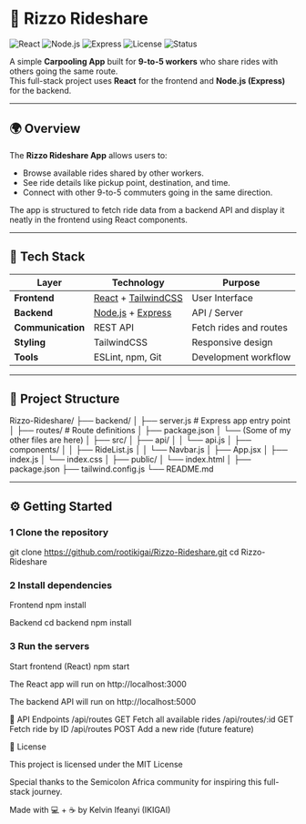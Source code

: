 # 🚗 Rizzo Rideshare

![React](https://img.shields.io/badge/Frontend-React-blue?logo=react)
![Node.js](https://img.shields.io/badge/Backend-Node.js-green?logo=node.js)
![Express](https://img.shields.io/badge/API-Express-lightgrey?logo=express)
![License](https://img.shields.io/badge/license-MIT-yellow)
![Status](https://img.shields.io/badge/status-in%20development-orange)

A simple **Carpooling App** built for **9-to-5 workers** who share rides with others going the same route.  
This full-stack project uses **React** for the frontend and **Node.js (Express)** for the backend.

---

## 🌍 Overview

The **Rizzo Rideshare App** allows users to:
- Browse available rides shared by other workers.
- See ride details like pickup point, destination, and time.
- Connect with other 9-to-5 commuters going in the same direction.

The app is structured to fetch ride data from a backend API and display it neatly in the frontend using React components.

---

## 🧱 Tech Stack

| Layer | Technology | Purpose |
|-------|-------------|----------|
| **Frontend** | [React](https://reactjs.org/) + [TailwindCSS](https://tailwindcss.com/) | User Interface |
| **Backend** | [Node.js](https://nodejs.org/) + [Express](https://expressjs.com/) | API / Server |
| **Communication** | REST API | Fetch rides and routes |
| **Styling** | TailwindCSS | Responsive design |
| **Tools** | ESLint, npm, Git | Development workflow |

---

## 📁 Project Structure

Rizzo-Rideshare/
├── backend/
│ ├── server.js # Express app entry point
│ ├── routes/ # Route definitions
│ ├── package.json
│ └── (Some of my other files are here)
│
├── src/
│ ├── api/
│ │ └── api.js
│ ├── components/
│ │ ├── RideList.js
│ │ └── Navbar.js
│ ├── App.jsx
│ ├── index.js
│ └── index.css
│
├── public/
│ └── index.html
│
├── package.json
├── tailwind.config.js
└── README.md


---

## ⚙️ Getting Started

### 1 Clone the repository
git clone https://github.com/rootikigai/Rizzo-Rideshare.git
cd Rizzo-Rideshare

### 2 Install dependencies
Frontend
npm install

Backend
cd backend
npm install

### 3 Run the servers
Start frontend (React)
npm start

The React app will run on http://localhost:3000

The backend API will run on http://localhost:5000

🔗 API Endpoints
/api/routes	GET	Fetch all available rides
/api/routes/:id	GET	Fetch ride by ID
/api/routes	POST	Add a new ride (future feature)

📄 License

This project is licensed under the MIT License

Special thanks to the Semicolon Africa community for inspiring this full-stack journey.

Made with 💻 + ☕ by Kelvin Ifeanyi (IKIGAI)

